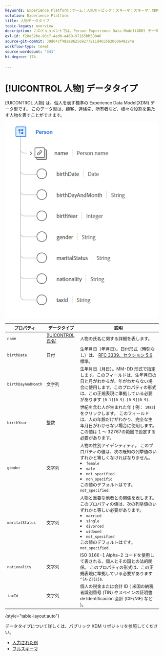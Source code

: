 ```yaml
---
keywords: Experience Platform；ホーム；人気のトピック；スキーマ；スキーマ；XDM；フィールド；スキーマ；スキーマ；個人；データ型；データ型；データ型；
solution: Experience Platform
title: 人物データタイプ
topic-legacy: overview
description: このドキュメントでは、Person Experience Data Model(XDM) データタイプの概要を説明します。
exl-id: f28a52be-90c7-4ed0-a460-97165bb58046
source-git-commit: 39d04cf482e862569277211d465bb2060a49224a
workflow-type: tm+mt
source-wordcount: '341'
ht-degree: 17%

---
```


# [!UICONTROL 人物] データタイプ

[!UICONTROL 人物] は、個人を表す標準の Experience Data Model(XDM) データ型です。 このデータ型は、顧客、連絡先、所有者など、様々な役割を果たす人物を表すことができます。

<img src="../images/data-types/person.PNG" width="500" /><br />

| プロパティ | データタイプ | 説明 |
| --- | --- | --- |
| `name` | [[!UICONTROL 氏名]](./person-name.md) | 人物の氏名に関する詳細を表します。 |
| `birthDate` | 日付 | 生年月日（年月日）。日付形式（時刻なし）は、 [RFC 3339、セクション 5.6](https://tools.ietf.org/html/rfc3339#section-5.6) 標準。 |
| `birthDayAndMonth` | 文字列 | 生年月日（月日）。MM-DD 形式で指定します。このフィールドは、生年月日の日と月がわかるが、年がわからない場合に使用します。このプロパティの形式は、この正規表現に準拠している必要があります `[0-1][0-9]-[0-9][0-9]`. |
| `birthYear` | 整数 | 世紀を含む人が生まれた年 ( 例： `1983`) をクリックします。 このフィールドは、人の年齢だけがわかり、完全な生年月日がわからない場合に使用します。 この値は 1 ～ 32767の範囲で設定する必要があります。 |
| `gender` | 文字列 | 人物の性別アイデンティティ。 このプロパティの値は、次の既知の列挙値のいずれかと等しくなければなりません。 <li> `female` </li> <li> `male` </li> <li> `not_specified` </li> <li> `non_specific` </li> この値のデフォルトはです。 `not_specified`. |
| `maritalStatus` | 文字列 | 人物と重要な他者との関係を表します。 このプロパティの値は、次の列挙値のいずれかと等しい必要があります。 <li> `married` </li> <li> `single` </li> <li> `divorced` </li> <li> `widowed` </li> <li> `not_specified` </li> この値のデフォルトはです。 `not_specified`. |
| `nationality` | 文字列 | ISO 3166-1 Alpha-2 コードを使用して表される、個人とその国との法的関係。 このプロパティの形式は、この正規表現に準拠している必要があります `^[A-Z]{2}$`. |
| `taxId` | 文字列 | 個人の税金または会計 ID ( 米国の納税者識別番号 (TIN) やスペインの証明書 de Identificación 会計 (CIF/NIF) など )。 |

{style=&quot;table-layout:auto&quot;}

データタイプについて詳しくは、パブリック XDM リポジトリを参照してください。

* [入力された例](https://github.com/adobe/xdm/blob/master/components/datatypes/person/person.example.1.json)
* [フルスキーマ](https://github.com/adobe/xdm/blob/master/components/datatypes/person/person.schema.json)
